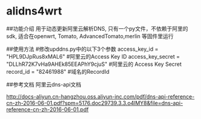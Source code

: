 # alidns4wrt
##功能介绍
用于动态更新阿里云解析DNS, 只有一个py文件，不依赖于阿里的sdk, 适合在openwrt, Tomato, AdvancedTomato,merlin 等固件里运行

##使用方法
    #修改upddns.py中的以下3个参数
    access_key_id = "HPL9DJpRus8xMAL6"                       #阿里云的Access Key ID
    access_key_secret = "DLLhR72K7vHa9AHEk85EEAPhY9cjuS"     #阿里云的	Access Key Secret
    record_id = "82461988"                                   #域名的RecordId

##参考文档
阿里云dns-api文档

http://docs-aliyun.cn-hangzhou.oss.aliyun-inc.com/pdf/dns-api-reference-cn-zh-2016-06-01.pdf?spm=5176.doc29739.3.3.o4lMY8&file=dns-api-reference-cn-zh-2016-06-01.pdf
